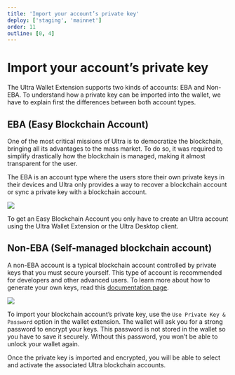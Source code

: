 ```yaml
---
title: 'Import your account’s private key'
deploy: ['staging', 'mainnet']
order: 11
outline: [0, 4]
---
```


# Import your account’s private key

The Ultra Wallet Extension supports two kinds of accounts: EBA and Non-EBA. To understand how a private key can be imported into the wallet, we have to explain first the differences between both account types.

## EBA (Easy Blockchain Account)

One of the most critical missions of Ultra is to democratize the blockchain, bringing all its advantages to the mass market. To do so, it was required to simplify drastically how the blockchain is managed, making it almost transparent for the user.

The EBA is an account type where the users store their own private keys in their devices and Ultra only provides a way to recover a blockchain account or sync a private key with a blockchain account.

![](/images/uwax-login-btns.png)

To get an Easy Blockchain Account you only have to create an Ultra account using the Ultra Wallet Extension or the Ultra Desktop client.

## Non-EBA (Self-managed blockchain account)

A non-EBA account is a typical blockchain account controlled by private keys that you must secure yourself. This type of account is recommended for developers and other advanced users. To learn more about how to generate your own keys, read this [documentation page](../../tools/protocol/nodeos.md).

![](/images/uwax-private-key-btn.png)

To import your blockchain account’s private key, use the `Use Private Key & Password` option in the wallet extension. The wallet will ask you for a strong password to encrypt your keys. This password is not stored in the wallet so you have to save it securely. Without this password, you won’t be able to unlock your wallet again.

Once the private key is imported and encrypted, you will be able to select and activate the associated Ultra blockchain accounts.
